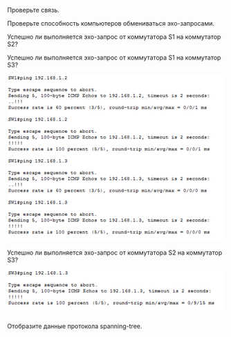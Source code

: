 Проверьте связь.

Проверьте способность компьютеров обмениваться эхо-запросами.

Успешно ли выполняется эхо-запрос от коммутатора S1 на коммутатор S2?

Успешно ли выполняется эхо-запрос от коммутатора S1 на коммутатор S3?

![](https://github.com/gerasev1992/otus_NEP_24-25/blob/main/labs/lab002/lab002_ping.png)

Успешно ли выполняется эхо-запрос от коммутатора S2 на коммутатор S3?

![](https://github.com/gerasev1992/otus_NEP_24-25/blob/main/labs/lab002/lab002_ping2-3.png)

Отобразите данные протокола spanning-tree.
